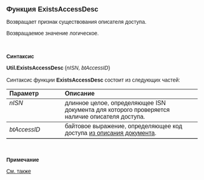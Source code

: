 ﻿<html>
<head>
<title>ExistsAccessDesc</title>
</head>

<body>

<p><strong><font size="4" face="Arial">Функция ExistsAccessDesc</font></strong></p>

<p><font face="Arial">Возвращает признак существования описателя 
доступа. </font></p>

<p><font face="Arial">Возвращаемое значение логическое.</font></p>

<p>&nbsp;</p>

<p class="label"><font face="Arial"><b>Синтаксис</b></font></p>

<p><font face="Arial"><strong>Util.ExistsAccessDesc</strong> (<em>nISN, 
btAccessID</em>)<br>
<br>
Синтаксис функции <strong>ExistsAccessDesc</strong> состоит из следующих частей:</font></p>

<table border="1" cellPadding="5" cols="2" frame="below" rules="rows">
<TBODY>
  <tr vAlign="top">
    <td class="label" width="29%"><font face="Arial"><b>Параметр</b></font></td>
    <td class="label" width="71%"><font face="Arial"><strong>Описание</strong></font></td>
  </tr>
  <tr vAlign="top">
    <td width="29%"><font face="Arial"><em>nISN</em></font></td>
    <td width="71%"><font face="Arial">длинное целое, определяющее ISN 
	документа для которого проверяется наличие описателя доступа.</font></td>
  </tr>
  <tr>
    <td width="29%"><font face="Arial"><em>btAccessID</em></font></td>
    <td width="71%"><font face="Arial">байтовое выражение, 
	определяющее код доступа <a href="../../../Defs/doc.html">из описания 
	документа</a>.</font></td>
  </tr>
</TBODY>
  </table>

<p class="label">&nbsp;</p>

<p class="label"><b><font face="Arial">Примечание</font></b></p>

<p class="label"><font face="Arial"><a href="../../../functions.html">
См. также</a></font></p>
</body>
</html>
